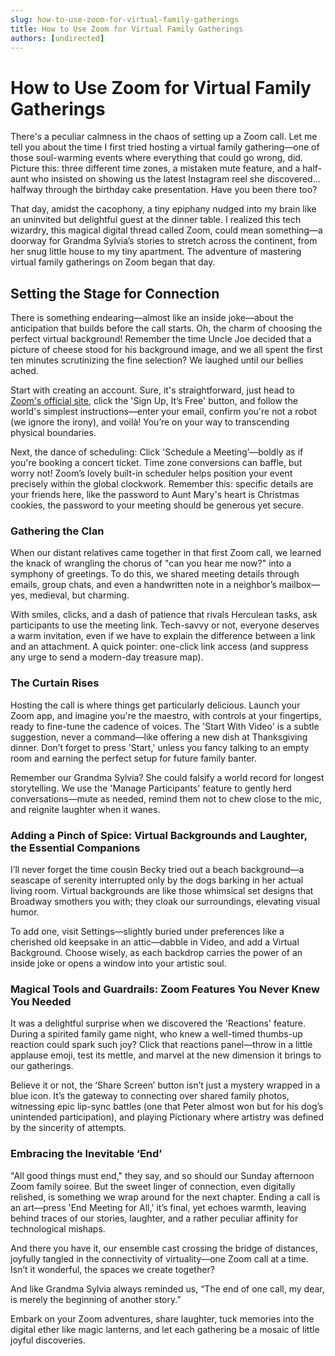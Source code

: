 ```yaml
---
slug: how-to-use-zoom-for-virtual-family-gatherings
title: How to Use Zoom for Virtual Family Gatherings
authors: [undirected]
---
```



# How to Use Zoom for Virtual Family Gatherings

There's a peculiar calmness in the chaos of setting up a Zoom call. Let me tell you about the time I first tried hosting a virtual family gathering—one of those soul-warming events where everything that could go wrong, did. Picture this: three different time zones, a mistaken mute feature, and a half-aunt who insisted on showing us the latest Instagram reel she discovered... halfway through the birthday cake presentation. Have you been there too? 

That day, amidst the cacophony, a tiny epiphany nudged into my brain like an uninvited but delightful guest at the dinner table. I realized this tech wizardry, this magical digital thread called Zoom, could mean something—a doorway for Grandma Sylvia’s stories to stretch across the continent, from her snug little house to my tiny apartment. The adventure of mastering virtual family gatherings on Zoom began that day.

## Setting the Stage for Connection

There is something endearing—almost like an inside joke—about the anticipation that builds before the call starts. Oh, the charm of choosing the perfect virtual background! Remember the time Uncle Joe decided that a picture of cheese stood for his background image, and we all spent the first ten minutes scrutinizing the fine selection? We laughed until our bellies ached. 

Start with creating an account. Sure, it's straightforward, just head to [Zoom's official site](https://zoom.us/), click the 'Sign Up, It’s Free' button, and follow the world's simplest instructions—enter your email, confirm you're not a robot (we ignore the irony), and voilà! You’re on your way to transcending physical boundaries.

Next, the dance of scheduling: Click 'Schedule a Meeting’—boldly as if you're booking a concert ticket. Time zone conversions can baffle, but worry not! Zoom’s lovely built-in scheduler helps position your event precisely within the global clockwork. Remember this: specific details are your friends here, like the password to Aunt Mary's heart is Christmas cookies, the password to your meeting should be generous yet secure.

### Gathering the Clan

When our distant relatives came together in that first Zoom call, we learned the knack of wrangling the chorus of "can you hear me now?" into a symphony of greetings. To do this, we shared meeting details through emails, group chats, and even a handwritten note in a neighbor’s mailbox—yes, medieval, but charming.

With smiles, clicks, and a dash of patience that rivals Herculean tasks, ask participants to use the meeting link. Tech-savvy or not, everyone deserves a warm invitation, even if we have to explain the difference between a link and an attachment. A quick pointer: one-click link access (and suppress any urge to send a modern-day treasure map).

### The Curtain Rises 

Hosting the call is where things get particularly delicious. Launch your Zoom app, and imagine you're the maestro, with controls at your fingertips, ready to fine-tune the cadence of voices. The 'Start With Video' is a subtle suggestion, never a command—like offering a new dish at Thanksgiving dinner. Don’t forget to press 'Start,' unless you fancy talking to an empty room and earning the perfect setup for future family banter.

Remember our Grandma Sylvia? She could falsify a world record for longest storytelling. We use the 'Manage Participants' feature to gently herd conversations—mute as needed, remind them not to chew close to the mic, and reignite laughter when it wanes.

### Adding a Pinch of Spice: Virtual Backgrounds and Laughter, the Essential Companions

I’ll never forget the time cousin Becky tried out a beach background—a seascape of serenity interrupted only by the dogs barking in her actual living room. Virtual backgrounds are like those whimsical set designs that Broadway smothers you with; they cloak our surroundings, elevating visual humor. 

To add one, visit Settings—slightly buried under preferences like a cherished old keepsake in an attic—dabble in Video, and add a Virtual Background. Choose wisely, as each backdrop carries the power of an inside joke or opens a window into your artistic soul.

### Magical Tools and Guardrails: Zoom Features You Never Knew You Needed

It was a delightful surprise when we discovered the 'Reactions' feature. During a spirited family game night, who knew a well-timed thumbs-up reaction could spark such joy? Click that reactions panel—throw in a little applause emoji, test its mettle, and marvel at the new dimension it brings to our gatherings.

Believe it or not, the ‘Share Screen’ button isn’t just a mystery wrapped in a blue icon. It’s the gateway to connecting over shared family photos, witnessing epic lip-sync battles (one that Peter almost won but for his dog’s unintended participation), and playing Pictionary where artistry was defined by the sincerity of attempts.

### Embracing the Inevitable ‘End’

"All good things must end," they say, and so should our Sunday afternoon Zoom family soiree. But the sweet linger of connection, even digitally relished, is something we wrap around for the next chapter. Ending a call is an art—press 'End Meeting for All,' it’s final, yet echoes warmth, leaving behind traces of our stories, laughter, and a rather peculiar affinity for technological mishaps.

And there you have it, our ensemble cast crossing the bridge of distances, joyfully tangled in the connectivity of virtuality—one Zoom call at a time. Isn’t it wonderful, the spaces we create together?

And like Grandma Sylvia always reminded us, “The end of one call, my dear, is merely the beginning of another story.”

Embark on your Zoom adventures, share laughter, tuck memories into the digital ether like magic lanterns, and let each gathering be a mosaic of little joyful discoveries.